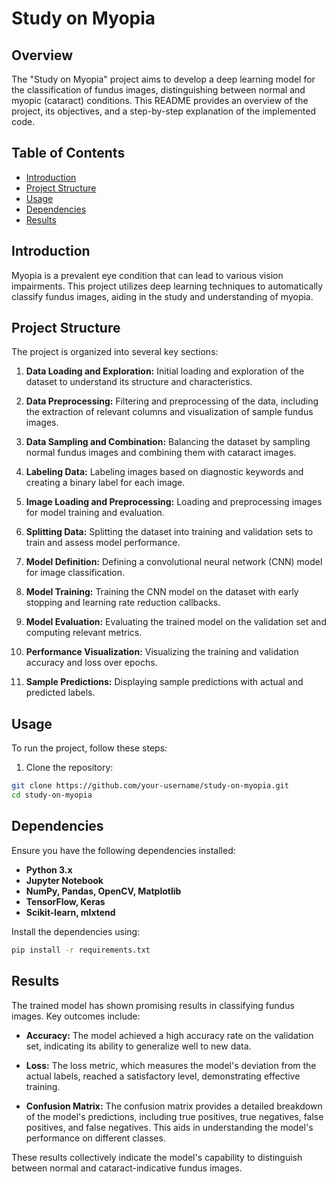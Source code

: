 # Study on Myopia

## Overview

The "Study on Myopia" project aims to develop a deep learning model for the classification of fundus images, distinguishing between normal and myopic (cataract) conditions. This README provides an overview of the project, its objectives, and a step-by-step explanation of the implemented code.

## Table of Contents

- [Introduction](#introduction)
- [Project Structure](#project-structure)
- [Usage](#usage)
- [Dependencies](#dependencies)
- [Results](#results)

## Introduction

Myopia is a prevalent eye condition that can lead to various vision impairments. This project utilizes deep learning techniques to automatically classify fundus images, aiding in the study and understanding of myopia.

## Project Structure

The project is organized into several key sections:

1. **Data Loading and Exploration:** Initial loading and exploration of the dataset to understand its structure and characteristics.

2. **Data Preprocessing:** Filtering and preprocessing of the data, including the extraction of relevant columns and visualization of sample fundus images.

3. **Data Sampling and Combination:** Balancing the dataset by sampling normal fundus images and combining them with cataract images.

4. **Labeling Data:** Labeling images based on diagnostic keywords and creating a binary label for each image.

5. **Image Loading and Preprocessing:** Loading and preprocessing images for model training and evaluation.

6. **Splitting Data:** Splitting the dataset into training and validation sets to train and assess model performance.

7. **Model Definition:** Defining a convolutional neural network (CNN) model for image classification.

8. **Model Training:** Training the CNN model on the dataset with early stopping and learning rate reduction callbacks.

9. **Model Evaluation:** Evaluating the trained model on the validation set and computing relevant metrics.

10. **Performance Visualization:** Visualizing the training and validation accuracy and loss over epochs.

11. **Sample Predictions:** Displaying sample predictions with actual and predicted labels.

## Usage

To run the project, follow these steps:

1. Clone the repository:

```bash
git clone https://github.com/your-username/study-on-myopia.git
cd study-on-myopia
```

## Dependencies

Ensure you have the following dependencies installed:

- **Python 3.x**
- **Jupyter Notebook**
- **NumPy, Pandas, OpenCV, Matplotlib**
- **TensorFlow, Keras**
- **Scikit-learn, mlxtend**

Install the dependencies using:

```bash
pip install -r requirements.txt
```

## Results

The trained model has shown promising results in classifying fundus images. Key outcomes include:

- **Accuracy:** The model achieved a high accuracy rate on the validation set, indicating its ability to generalize well to new data.

- **Loss:** The loss metric, which measures the model's deviation from the actual labels, reached a satisfactory level, demonstrating effective training.

- **Confusion Matrix:** The confusion matrix provides a detailed breakdown of the model's predictions, including true positives, true negatives, false positives, and false negatives. This aids in understanding the model's performance on different classes.

These results collectively indicate the model's capability to distinguish between normal and cataract-indicative fundus images.
